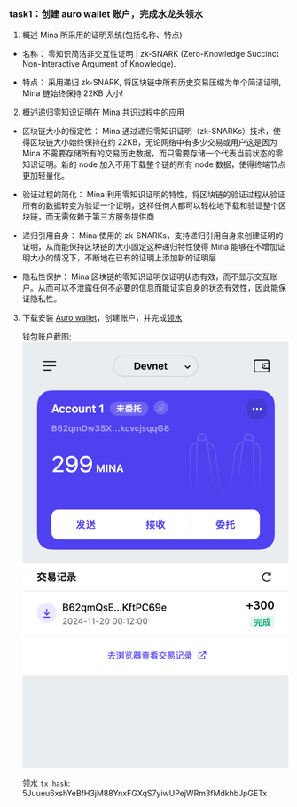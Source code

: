 ### task1：创建 auro wallet 账户，完成水龙头领水

1. 概述 Mina 所采用的证明系统(包括名称、特点)

- 名称：
零知识简洁非交互性证明 | zk-SNARK (Zero-Knowledge Succinct Non-Interactive Argument of Knowledge).

- 特点：
采用递归 zk-SNARK, 将区块链中所有历史交易压缩为单个简洁证明, Mina 链始终保持 22KB 大小!

2. 概述递归零知识证明在 Mina 共识过程中的应用

- 区块链大小的恒定性：
Mina 通过递归零知识证明（zk-SNARKs）技术，使得区块链大小始终保持在约 22KB，无论网络中有多少交易或用户这是因为 Mina 不需要存储所有的交易历史数据，而只需要存储一个代表当前状态的零知识证明。新的 node 加入不用下载整个链的所有 node 数据，使得终端节点更加轻量化。

- 验证过程的简化：
Mina 利用零知识证明的特性，将区块链的验证过程从验证所有的数据转变为验证一个证明，这样任何人都可以轻松地下载和验证整个区块链，而无需依赖于第三方服务提供商

- 递归引用自身：
Mina 使用的 zk-SNARKs，支持递归引用自身来创建证明的证明，从而能保持区块链的大小固定这种递归特性使得 Mina 能够在不增加证明大小的情况下，不断地在已有的证明上添加新的证明层

- 隐私性保护：
Mina 区块链的零知识证明仅证明状态有效，而不显示交互账户。从而可以不泄露任何不必要的信息而能证实自身的状态有效性，因此能保证隐私性。

3. 下载安装 [Auro wallet](https://www.aurowallet.com/download/)，创建账户，并完成[领水](https://faucet.minaprotocol.com/)

    钱包账户截图: ![截图](wallet.png)

    领水 `tx hash`: 5Juueu6xshYeBfH3jM88YnxFGXqS7yiwUPejWRm3fMdkhbJpGETx
